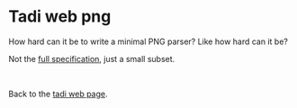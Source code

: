 # Tadi web png

How hard can it be to write a minimal PNG parser? Like how hard can it be?

Not the [full specification](https://www.w3.org/TR/png/), just a small subset.

<br>

Back to the [tadi web page](../).
